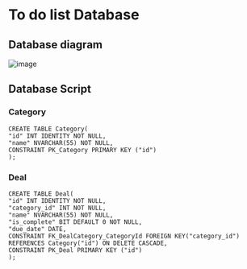 # To do list Database

## Database diagram

![image](https://user-images.githubusercontent.com/106080433/229533645-58bcc149-4d14-483a-889e-573efeb9f047.png)

## Database Script

### Category

```
CREATE TABLE Category(
"id" INT IDENTITY NOT NULL,
"name" NVARCHAR(55) NOT NULL,
CONSTRAINT PK_Category PRIMARY KEY ("id")
);
```

### Deal

```
CREATE TABLE Deal(
"id" INT IDENTITY NOT NULL,
"category_id" INT NOT NULL,
"name" NVARCHAR(55) NOT NULL,
"is_complete" BIT DEFAULT 0 NOT NULL,
"due_date" DATE,
CONSTRAINT FK_DealCategory_CategoryId FOREIGN KEY("category_id") REFERENCES Category("id") ON DELETE CASCADE,
CONSTRAINT PK_Deal PRIMARY KEY ("id")
);
```
